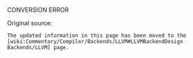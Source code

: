 CONVERSION ERROR

Original source:

```trac
The updated information in this page has been moved to the [wiki:Commentary/Compiler/Backends/LLVM#LLVMBackendDesign Backends/LLVM] page.


```
